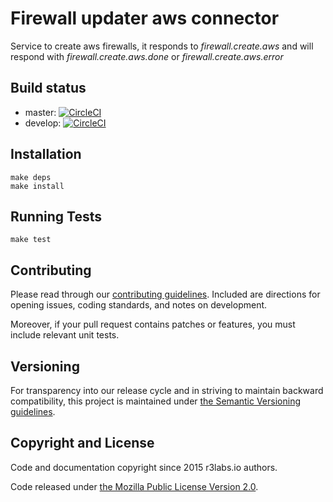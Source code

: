 # Firewall updater aws connector 

Service to create aws firewalls, it responds to *firewall.create.aws* and will respond with *firewall.create.aws.done* or *firewall.create.aws.error*

## Build status

* master: [![CircleCI](https://circleci.com/gh/ernestio/firewall-updater-aws-connector/tree/master.svg?style=svg)](https://circleci.com/gh/ernestio/firewall-updater-aws-connector/tree/master)
* develop: [![CircleCI](https://circleci.com/gh/ernestio/firewall-updater-aws-connector/tree/develop.svg?style=svg)](https://circleci.com/gh/ernestio/firewall-updater-aws-connector/tree/develop)

## Installation

```
make deps
make install
```

## Running Tests

```
make test
```

## Contributing

Please read through our
[contributing guidelines](CONTRIBUTING.md).
Included are directions for opening issues, coding standards, and notes on
development.

Moreover, if your pull request contains patches or features, you must include
relevant unit tests.

## Versioning

For transparency into our release cycle and in striving to maintain backward
compatibility, this project is maintained under [the Semantic Versioning guidelines](http://semver.org/).

## Copyright and License

Code and documentation copyright since 2015 r3labs.io authors.

Code released under
[the Mozilla Public License Version 2.0](LICENSE).

